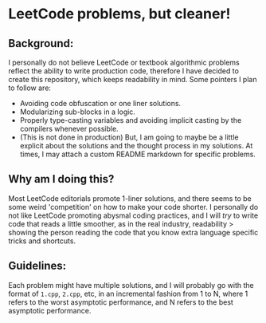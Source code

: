 # LeetCode problems, but cleaner!

## Background: 

I personally do not believe LeetCode or textbook algorithmic problems reflect the ability to write production code, therefore I have decided to create this repository, which keeps readability in mind. Some pointers I plan to follow are: 

- Avoiding code obfuscation or one liner solutions. 
- Modularizing sub-blocks in a logic.
- Properly type-casting variables and avoiding implicit casting by the compilers whenever possible. 
- (This is not done in production) But, I am going to maybe be a little explicit about the solutions and the thought process in my solutions. At times, I may attach a custom README markdown for specific problems. 

## Why am I doing this? 

Most LeetCode editorials promote 1-liner solutions, and there seems to be some weird 'competition' on how to make your code shorter. I personally do not like LeetCode promoting abysmal coding practices, and I will *try* to write code that reads a little smoother, as in the real industry, readability > showing the person reading the code that you know extra language specific tricks and shortcuts.

## Guidelines: 

Each problem might have multiple solutions, and I will probably go with the format of `1.cpp`, `2.cpp`, etc, in an incremental fashion from 1 to N, where 1 refers to the worst asymptotic performance, and N refers to the best asymptotic performance. 
